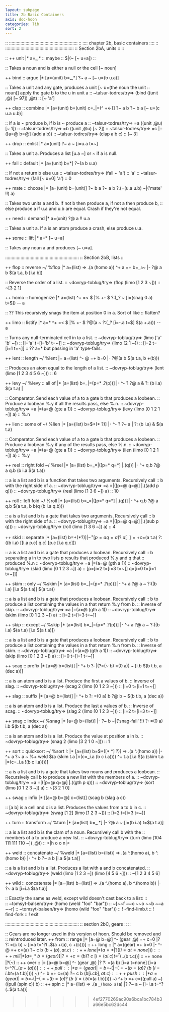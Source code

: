 ```yaml
---
layout: subpage
title: 2b Basic Containers
axis: doc-hoon
categories: lib
sort: 2
---
```


::  ::::::::::::::::::::::::::::::::::::::::::::::::::::::  ::
::::              chapter 2b, basic containers          ::::
::  ::::::::::::::::::::::::::::::::::::::::::::::::::::::
::                Section 2bA, units                    ::
::

::  ++  unit  |*  a=_,*                                     ::  maybe
::            $|(~ [~ u=a])                                 ::

::  Takes a noun and is either a null or the cell [~ noun]


++  bind                                                    ::  argue
  |*  [a=(unit) b=_,*]
  ?~  a
    ~
  [~ u=(b u.a)]

::  Takes a unit and any gate, produces a unit [~ u=(the noun the unit 
::  noun)] apply the gate b to the u in unit a
::  ~talsur-todres/try=> (bind ((unit ,@) [~ 97]) ,@t)
::  [~ 'a']


++  clap                                                ::  combine
  |*  [a=(unit) b=(unit) c=_|=(^ +<-)]
  ?~  a
    b
  ?~  b
    a
  [~ u=(c u.a u.b)]

::  If a is ~ produce b, if b is ~ produce a
::  ~talsur-todres/try=> =a ((unit ,@u) [~ 1])
::  ~talsur-todres/try=> =b ((unit ,@u) [~ 2])
::  ~talsur-todres/try=> =c |=([a=@ b=@] (add a b))
::  ~talsur-todres/try=> (clap a b c)
::  [~ 3]


++  drop                                                ::  enlist
  |*  a=(unit)
  ?~  a
    ~
  [i=u.a t=~]

::  Takes a unit a. Produces a list [u.a ~] or ~ if a is null.


++  fall                                                ::  default
  |*  [a=(unit) b=*]
  ?~(a b u.a)

::  If not a return b else u.a
::  ~talsur-todres/try=> (fall ~ 'a')
::  'a'
::  ~talsur-todres/try=> (fall [~ u=0] 'a')
::  0


++  mate                                                ::  choose
  |*  [a=(unit) b=(unit)]
  ?~  b
    a
  ?~  a
    b
  ?.(=(u.a u.b) ~|('mate' !!) a)

::  Takes two units a and b. If not b then produce a, if not a then produce b,
::  else produce a if u.a and u.b are equal. Crash if they're not equal.


++  need                                                ::  demand
  |*  a=(unit)
  ?@  a
    !!
  u.a

::  Takes a unit a. If a is an atom produce a crash, else produce u.a. 


++  some                                                ::  lift
  |*  a=*
  [~ u=a]

::  Takes any noun a and produces [~ u=a]. 


::::::::::::::::::::::::::::::::::::::::::::::::::::::::::
::                Section 2bB, lists                    ::


++  flop                                                ::  reverse
  ~/  %flop
  |*  a=(list)
  =>  .(a (homo a))
  ^+  a
  =+  b=`_a`~
  |-
  ?@  a
    b
  $(a t.a, b [i.a b])

::  Reverse the order of a list. 
::  ~dovryp-toblug/try=> (flop (limo [1 2 3 ~]))
::  ~[3 2 1]

++  homo                                                ::  homogenize
  |*  a=(list)
  ^+  =<  $
    |%  +-  $  ?:(_? ~ [i=(snag 0 a) t=$])
    --
  a

::  ??  This recursively snags the item at position 0 in a. Sort of like 
::  flatten?


++  limo                                                ::  listify
  |*  a=*
  ^+  =<  $
    |%  +-  $  ?@(a ~ ?:(_? [i=-.a t=$] $(a +.a)))
    --
  a

::  Turns any null-terminated cell in to a list. 
::  ~dovryp-toblug/try=> (limo ['a' 'b' ~])
::  [i='a' t=[i='b' t=~]]
::  ~dovryp-toblug/try=> (limo [2 1 ~])
::  [i=2 t=[i=1 t=~]]
::  ?? a=* but passing in 'a' type-fails. 


++  lent                                                ::  length
  ~/  %lent
  |=  a=(list)
  ^-  @
  =+  b=0
  |-
  ?@(a b $(a t.a, b +(b)))

::  Produces an atom equal to the length of a list.
::  ~dovryp-toblug/try=> (lent (limo [1 2 3 4 5 6 ~]))
::  6

++  levy
  ~/  %levy                                             ::  all of
  |*  [a=(list) b=_|=(p=* .?(p))]
  |-  ^-  ?
  ?@  a
    &
  ?:  (b i.a)
    $(a t.a)
  |

::  Comparator. Send each value of a to a gate b that produces a loobean. 
::  Produce a loobean %.y if all the results pass, else %.n.
::  ~dovryp-toblug/try=> =a |=(a=@ (gte a 1))
::  ~dovryp-toblug/try=> (levy (limo [0 1 2 1 ~]) a)
::  %.n


++  lien                                                ::  some of
  ~/  %lien
  |*  [a=(list) b=$+(* ?)]
  |-  ^-  ?
  ?~  a  |
  ?:  (b i.a)  &
  $(a t.a)

::  Comparator. Send each value of a to a gate b that produces a loobean. 
::  Produce a loobean %.y if any of the results pass, else %.n.
::  ~dovryp-toblug/try=> =a |=(a=@ (gte a 1))
::  ~dovryp-toblug/try=> (lien (limo [0 1 2 1 ~]) a)
::  %.y


++  reel                                                ::  right fold
  ~/  %reel
  |*  [a=(list) b=_=|([p=* q=*] |.(q))]
  |-  ^+  q.b
  ?@  a
    q.b
  (b i.a $(a t.a))

::  a is a list and b is a function that takes two arguments. Recursively call
::  b with the right side of a. 
::  ~dovryp-toblug/try=> =a =|([p=@ q=@] |.((add p q)))
::  ~dovryp-toblug/try=> (reel (limo [1 3 6 ~]) a)
::  10


++  roll                                                ::  left fold
  ~/  %roll
  |*  [a=(list) b=_=|([p=* q=*] |.(q))]
  |-
  ^+  q.b
  ?@  a
    q.b
  $(a t.a, b b(q (b i.a q.b)))

::  a is a list and b is a gate that takes two arguments. Recursively call
::  b with the right side of a. 
::  ~dovryp-toblug/try=> =a =|([p=@ q=@] |.((sub p q)))
::  ~dovryp-toblug/try=> (roll (limo [1 3 6 ~]) a)
::  4


++  skid                                                ::  separate
  |*  [a=(list) b=$+(* ?)]
  |-  ^+  [p=a q=a]
  ?~  a  [~ ~]
  =+  c=$(a t.a)
  ?:((b i.a) [[i.a p.c] q.c] [p.c [i.a q.c]])

::  a is a list and b is a gate that produces a loobean. Recursively call 
::  b separating a in to two lists p results that produced %.y and q that
::  produced %.n
::  ~dovryp-toblug/try=> =a |=(a=@ (gth a 1))
::  ~dovryp-toblug/try=> (skid (limo [0 1 2 3 ~]) a)
::  [p=[i=2 t=[i=3 t=~]] q=[i=0 t=[i=1 t=~]]]

++  skim                                                ::  only
  ~/  %skim
  |*  [a=(list) b=_|=(p=* .?(p))]
  |-
  ^+  a
  ?@  a
    ~
  ?:((b i.a) [i.a $(a t.a)] $(a t.a))

::  a is a list and b is a gate that produces a loobean. Recursively call
::  b to produce a list containing the values in a that return %.y from b.
::  Inverse of skip.
::  ~dovryp-toblug/try=> =a |=(a=@ (gth a 1))
::  ~dovryp-toblug/try=> (skim (limo [0 1 2 3 ~]) a)
::  [i=2 t=[i=3 t=~]]


++  skip                                                ::  except
  ~/  %skip
  |*  [a=(list) b=_|=(p=* .?(p))]
  |-
  ^+  a
  ?@  a
    ~
  ?:((b i.a) $(a t.a) [i.a $(a t.a)])

::  a is a list and b is a gate that produces a loobean. Recursively call
::  b to produce a list containing the values in a that return %.n from b.
::  Inverse of skim.
::  ~dovryp-toblug/try=> =a |=(a=@ (gth a 1))
::  ~dovryp-toblug/try=> (skip (limo [0 1 2 3 ~]) a)
::  [i=0 t=[i=1 t=~]]

++  scag                                                ::  prefix
  |*  [a=@ b=(list)]
  |-  ^+  b
  ?:  |(?=(~ b) =(0 a))
    ~
  [i.b $(b t.b, a (dec a))]

::  a is an atom and b is a list. Produce the first a values of b. 
::  Inverse of slag.
::  ~dovryp-toblug/try=> (scag 2 (limo [0 1 2 3 ~]))
::  [i=0 t=[i=1 t=~]]


++  slag                                                ::  suffix
  |*  [a=@ b=(list)]
  |-  ^+  b
  ?:  =(0 a)
    b
  ?@  b
    ~
  $(b t.b, a (dec a))

::  a is an atom and b is a list. Produce the last a values of b. 
::  Inverse of scag.
::  ~dovryp-toblug/try=> (slag 2 (limo [0 1 2 3 ~]))
::  [i=2 t=[i=3 t=~]]


++  snag                                                ::  index
  ~/  %snag
  |*  [a=@ b=(list)]
  |-
  ?~  b
    ~|('snag-fail' !!)
  ?:  =(0 a)
    i.b
  $(b t.b, a (dec a))

::  a is an atom and b is a list. Produce the value at position a in b.
::  ~dovryp-toblug/try=> (snag 2 (limo [3 2 1 0 ~]))
::  1


++  sort                                                ::  quicksort
  ~/  %sort
  !:
  |*  [a=(list) b=$+([* *] ?)]
  =>  .(a ^.(homo a))
  |-  ^+  a
  ?~  a  ~
  %+  weld
    $(a (skim t.a |=(c=_i.a (b c i.a))))
  ^+  t.a
  [i.a $(a (skim t.a |=(c=_i.a !(b c i.a))))]

::  a is a list and b is a gate that takes two nouns and produces a loobean. 
::  Recursively call b to produce a new list with the members of a.
::  ~dovryp-toblug/try=> =a =|([p=@ q=@] |.((gth p q)))
::  ~dovryp-toblug/try=> (sort (limo [0 1 2 3 ~]) a)
::  ~[3 2 1 0]


++  swag                                                ::  infix
  |*  [[a=@ b=@] c=(list)]
  (scag b (slag a c))

:: [a b] is a cell and c is a list. Produces the values from a to b in c.
::  ~dovryp-toblug/try=> (swag [1 2] (limo [1 2 3 ~]))
::  [i=2 t=[i=3 t=~]] 


++  turn                                                ::  transform
  ~/  %turn
  |*  [a=(list) b=_,*]
  |-
  ?@  a
    ~
  [i=(b i.a) t=$(a t.a)]

::  a is a list and b is the clam of a noun. Recursively call b with the 
::  members of a to produce a new list. 
::  ~dovryp-toblug/try=> (turn (limo [104 111 111 110 ~]) ,@t)
::  <|h o o n|>


++  weld                                                ::  concatenate
  ~/  %weld
  |*  [a=(list) b=(list)]
  =>  .(a ^.(homo a), b ^.(homo b))
  |-  ^+  b
  ?~  a  b
  [i.a $(a t.a)]

::  a is a list and b is a list. Produces a list with a and b concatenated.
::  ~dovryp-toblug/try=> (weld (limo [1 2 3 ~]) (limo [4 5 6 ~]))
::  ~[1 2 3 4 5 6]


++  wild                                                ::  concatenate
  |*  [a=(list) b=(list)]
  =>  .(a ^.(homo a), b ^.(homo b))
  |-
  ?~  a  b
  [i=i.a $(a t.a)]

::  Exactly the same as weld, except wild doesn't cast back to a list:
::  
::  ~tomsyt-balsen/try=> (homo (weld "foo" "bar"))
::  ~[~~f ~~o ~~o ~~b ~~a ~~r]
::  ~tomsyt-balsen/try=> (homo (wild "foo" "bar"))
::  ! -find-limb.t
::  ! find-fork
::  ! exit



::::::::::::::::::::::::::::::::::::::::::::::::::::::::::
::                section 2bC, gears                    ::
::

::  Gears are no longer used in this version of hoon. Should be removed and 
::  reintroduced later.
++  from                                                ::  range
  |=  [a=@ b=@]
  ^-  (gear ,@)
  =+  c=0
  |?
  ?:  =(c b)
    ~
  [i=a t=^?(..$(a +(a), c +(c)))]
::
++  long                                                ::
  |*  a=(gear)
  =+  b=0
  |-  ^-  @
  =+  c=(a)
  ?~  c
    b
  $(b +(b), a t.c)
::
++  lone  |*(a=* |?([i=a t=none]))                      ::
++  mill
  |*  [a=_,* b=(gear)]
  |?
  =+  c=(b)
  ?~  c
    ~
  [i=(a i.c) t=^?(..$(b t.c))]
::
++  none  |?(~)                                         ::
++  over                                                ::
  |=  [a=@ b=@]
  ^-  (gear ,@)
  |?
  ?:  =(a b)
    [i=a t=none]
  [i=a t=^?(..$(a +(a)))]
::
++  pull                                                ::
  |*  a=(gear)
  |=  b=_^+(|-(=+(b=(a) ?~(b ~ [i=i.b t=$(a t.b)]))) ~)
  ^+  b
  =+  c=(a)
  ?~  c
    b
  $(b [i.c b], a t.c)
::
++  push                                                ::
  |*  a=(gear)
  |=  b=_^+(|-(=+(b=(a) ?~(b ~ [i=i.b t=$(a t.b)]))) ~)
  ^+  b
  =+  c=((pull a) ~)
  ((pull (spin c)) b)
::
++  spin                                                ::
  |*  a=(list)
  =>  .(a `_(homo a)`a)
  |?
  ?~  a
    ~
  [i=i.a t=^?(..$(a t.a))]

>>>>>>> 4ef2770269ac90a6bca1bc784b3a66e5bc62dc44
